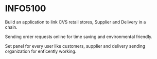 # INFO5100
Build an application to link CVS retail stores, Supplier and Delivery in a chain.

Sending order requests online for time saving and environmental friendly.

Set panel for every user like customers, supplier and delivery sending organization for enficently working.
